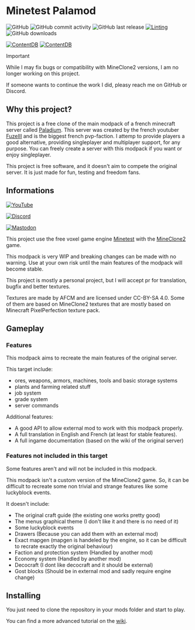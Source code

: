 # Minetest Palamod

![GitHub](https://img.shields.io/github/license/minetest-palamod/palamod)
![GitHub commit activity](https://img.shields.io/github/commit-activity/m/minetest-palamod/palamod)
![GitHub last release](https://img.shields.io/github/v/tag/minetest-palamod/palamod)
[![Linting](https://github.com/minetest-palamod/palamod/actions/workflows/main.yml/badge.svg)](https://github.com/minetest-palamod/palamod/actions/workflows/main.yml)
![GitHub downloads](https://img.shields.io/github/downloads/minetest-palamod/palamod/total)

[![ContentDB](https://content.minetest.net/packages/AFCM/palamod/shields/title/)](https://content.minetest.net/packages/AFCM/palamod/)
[![ContentDB](https://content.minetest.net/packages/AFCM/palamod/shields/downloads/)](https://content.minetest.net/packages/AFCM/palamod/)

> [!IMPORTANT]
> While I may fix bugs or compatibility with MineClone2 versions, I am no longer working on this project.
> 
> If someone wants to continue the work I did, pleasy reach me on GitHub or Discord.

## Why this project?

This project is a free clone of the main modpack of a french minecraft server called [Paladium](https://paladium-pvp.fr/).
This server was created by the french youtuber [FuzeIII](https://www.youtube.com/channel/UCfznY5SlSoZoXN0-kBPtCdg) and is the biggest french pvp-faction.
I attemp to provide players a good alternative, providing singleplayer and multiplayer support, for any purpose.
You can freely create a server with this modpack if you want or enjoy singleplayer.

This project is free software, and it doesn't aim to compete the original server.
It is just made for fun, testing and freedom fans.

## Informations

[![YouTube](https://img.shields.io/youtube/channel/subscribers/UCK0mMW2SlIb7X5pKi00ZcYw?style=social)](https://www.youtube.com/channel/UCK0mMW2SlIb7X5pKi00ZcYw)

[![Discord](https://img.shields.io/discord/816629552897196074?logo=discord&style=social)](https://discord.gg/NjYvGXnTYD)

[![Mastodon](https://img.shields.io/mastodon/follow/106993231703412486?domain=https%3A%2F%2Fmastodon.social&style=social)](https://mastodon.social/web/accounts/106993231703412486)

This project use the free voxel game engine [Minetest](https://www.minetest.net/) with the [MineClone2](https://git.minetest.land/MineClone2/MineClone2) game.

This modpack is very WIP and breaking changes can be made with no warning. Use at your own risk until the main features of the modpack will become stable.

This project is mostly a personal project, but I will accept pr for translation, bugfix and better textures.

Textures are made by AFCM and are licensed under CC-BY-SA 4.0. Some of them are based on MineClone2 textures that are mostly based on Minecraft PixelPerfection texture pack.

## Gameplay

### Features

This modpack aims to recreate the main features of the original server.

This target include:

- ores, weapons, armors, machines, tools and basic storage systems
- plants and farming related stuff
- job system
- grade system
- server commands

Additional features:

- A good API to allow external mod to work with this modpack properly.
- A full translation in English and French (at least for stable features).
- A full ingame documentation (based on the wiki of the original server)

### Features not included in this target

Some features aren't and will not be included in this modpack.

This modpack isn't a custom version of the MineClone2 game.
So, it can be difficult to recreate some non trivial and strange features like some luckyblock events.

It doesn't include:

- The original craft guide (the existing one works pretty good)
- The menus graphical theme (I don't like it and there is no need of it)
- Some luckyblock events
- Drawers (Because you can add them with an external mod)
- Exact mapgen (mapgen is handeled by the engine, so it can be difficult to recrate exactly the original behaviour)
- Faction and protection system (Handled by another mod)
- Economy system (Handled by another mod)
- Decocraft (I dont like decocraft and it should be external)
- Gost blocks (Should be in external mod and sadly require engine change)

## Installing

You just need to clone the repository in your mods folder and start to play.

You can find a more advanced tutorial on the [wiki](https://github.com/minetest-palamod/palamod/wiki/Installing).
